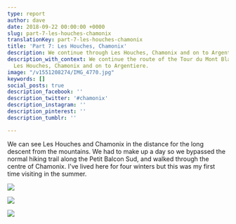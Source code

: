 ```yaml
---
type: report
author: dave
date: 2018-09-22 00:00:00 +0000
slug: part-7-les-houches-chamonix
translationKey: part-7-les-houches-chamonix
title: 'Part 7: Les Houches, Chamonix'
description: We continue through Les Houches, Chamonix and on to Argentiere.
description_with_context: We continue the route of the Tour du Mont Blanc through
  Les Houches, Chamonix and on to Argentiere.
image: "/v1551208274/IMG_4770.jpg"
keywords: []
social_posts: true
description_facebook: ''
description_twitter: '#chamonix'
description_instagram: ''
description_pinterest: ''
description_tumblr: ''

---
```

We can see Les Houches and Chamonix in the distance for the long descent from the mountains. We had to make up a day so we bypassed the normal hiking trail along the Petit Balcon Sud, and walked through the centre of Chamonix. I've lived here for four winters but this was my first time visiting in the  summer.

![](https://res.cloudinary.com/wildernessprime/image/upload/w_800,dpr_auto/v1551208438/IMG_4768.jpg)

![](https://res.cloudinary.com/wildernessprime/image/upload/w_800,dpr_auto/v1551208511/IMG_4784%20%281%29.jpg#portrait)

![](https://res.cloudinary.com/wildernessprime/image/upload/w_800,dpr_auto/v1551208598/IMG_4805.jpg)
